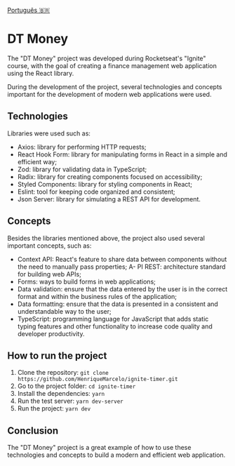 [Português 🇧🇷](README.pt.md)

# DT Money

The "DT Money" project was developed during Rocketseat's "Ignite" course, with the goal of creating a finance management web application using the React library.

During the development of the project, several technologies and concepts important for the development of modern web applications were used.


## Technologies

Libraries were used such as:

- Axios: library for performing HTTP requests;
- React Hook Form: library for manipulating forms in React in a simple and efficient way;
- Zod: library for validating data in TypeScript;
- Radix: library for creating components focused on accessibility;
- Styled Components: library for styling components in React;
- Eslint: tool for keeping code organized and consistent;
- Json Server: library for simulating a REST API for development.

## Concepts

Besides the libraries mentioned above, the project also used several important concepts, such as:

- Context API: React's feature to share data between components without the need to manually pass properties;
A- PI REST: architecture standard for building web APIs;
- Forms: ways to build forms in web applications;
- Data validation: ensure that the data entered by the user is in the correct format and within the business rules of the application;
- Data formatting: ensure that the data is presented in a consistent and understandable way to the user;
- TypeScript: programming language for JavaScript that adds static typing features and other functionality to increase code quality and developer productivity.

## How to run the project

1. Clone the repository:
```git clone https://github.com/HenriqueMarcelo/ignite-timer.git```
2. Go to the project folder:
```cd ignite-timer```
3. Install the dependencies:
```yarn```
4. Run the test server:
```yarn dev-server```
5. Run the project:
```yarn dev```

## Conclusion

The "DT Money" project is a great example of how to use these technologies and concepts to build a modern and efficient web application.

